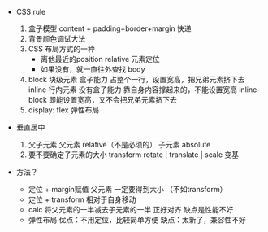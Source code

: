 - CSS rule 
    1. 盒子模型 content + padding+border+margin   快递
    2. 背景颜色调试大法
    3. CSS 布局方式的一种
       - 离他最近的position relative 元素定位
       - 如果没有，就一直往外查找 body 
    4. block 块级元素   盒子能力 占整个一行，设置宽高，把兄弟元素挤下去
       inline 行内元素   没有盒子能力 靠自身内容撑起来的，不能设置宽高
       inline-block    即能设置宽高，又不会把兄弟元素挤下去
    5. display: flex  弹性布局


- 垂直居中
    1. 父子元素
        父元素  relative（不是必须的）
        子元素  absolute
    2. 要不要确定子元素的大小
        transform   rotate | translate | scale
        变基 

- 方法？
  - 定位 + margin赋值
        父元素  一定要得到大小 （不如transform）
  - 定位 + transform
        相对于自身移动
  - calc  将父元素的一半减去子元素的一半  正好对齐
        缺点是性能不好
  - 弹性布局
        优点：不用定位，比较简单方便
        缺点：太新了，兼容性不好